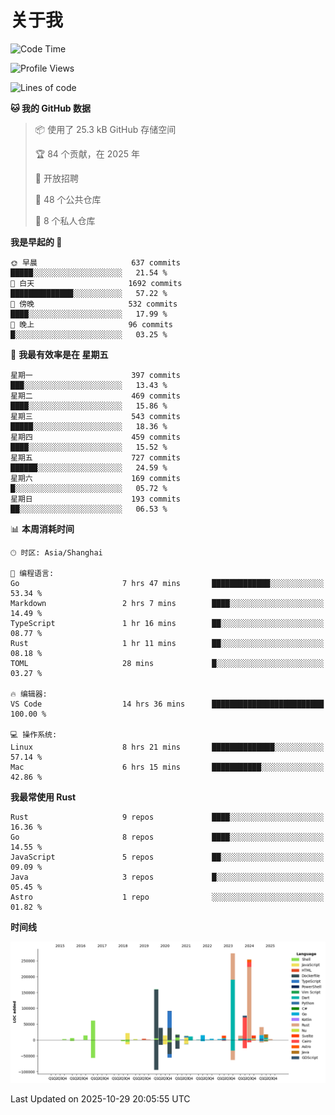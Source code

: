 # 关于我

<!--START_SECTION:waka-->
![Code Time](http://img.shields.io/badge/Code%20Time-4%2C174%20hrs%204%20mins-blue)

![Profile Views](http://img.shields.io/badge/%E4%B8%AA%E4%BA%BA%E8%B5%84%E6%96%99%E8%A7%82%E7%9C%8B%E6%AC%A1%E6%95%B0-2-blue)

![Lines of code](https://img.shields.io/badge/%E4%BB%8E%E3%80%8CHello%20World%E3%80%8D%E8%B5%B7%E6%88%91%E5%B7%B2%E7%BB%8F%E5%86%99%E4%BA%86-1.2%20million%20%E8%A1%8C%E4%BB%A3%E7%A0%81-blue)

**🐱 我的 GitHub 数据** 

> 📦  使用了 25.3 kB GitHub 存储空间 
 > 
> 🏆 84 个贡献，在 2025 年
 > 
> 💼 开放招聘
 > 
> 📜 48 个公共仓库 
 > 
> 🔑 8 个私人仓库 
 > 
**我是早起的 🐤** 

```text
🌞 早晨                     637 commits         █████░░░░░░░░░░░░░░░░░░░░   21.54 % 
🌆 白天                     1692 commits        ██████████████░░░░░░░░░░░   57.22 % 
🌃 傍晚                     532 commits         ████░░░░░░░░░░░░░░░░░░░░░   17.99 % 
🌙 晚上                     96 commits          █░░░░░░░░░░░░░░░░░░░░░░░░   03.25 % 
```
📅 **我最有效率是在 星期五** 

```text
星期一                      397 commits         ███░░░░░░░░░░░░░░░░░░░░░░   13.43 % 
星期二                      469 commits         ████░░░░░░░░░░░░░░░░░░░░░   15.86 % 
星期三                      543 commits         █████░░░░░░░░░░░░░░░░░░░░   18.36 % 
星期四                      459 commits         ████░░░░░░░░░░░░░░░░░░░░░   15.52 % 
星期五                      727 commits         ██████░░░░░░░░░░░░░░░░░░░   24.59 % 
星期六                      169 commits         █░░░░░░░░░░░░░░░░░░░░░░░░   05.72 % 
星期日                      193 commits         ██░░░░░░░░░░░░░░░░░░░░░░░   06.53 % 
```


📊 **本周消耗时间** 

```text
🕑︎ 时区: Asia/Shanghai

💬 编程语言: 
Go                       7 hrs 47 mins       █████████████░░░░░░░░░░░░   53.34 % 
Markdown                 2 hrs 7 mins        ████░░░░░░░░░░░░░░░░░░░░░   14.49 % 
TypeScript               1 hr 16 mins        ██░░░░░░░░░░░░░░░░░░░░░░░   08.77 % 
Rust                     1 hr 11 mins        ██░░░░░░░░░░░░░░░░░░░░░░░   08.18 % 
TOML                     28 mins             █░░░░░░░░░░░░░░░░░░░░░░░░   03.27 % 

🔥 编辑器: 
VS Code                  14 hrs 36 mins      █████████████████████████   100.00 % 

💻 操作系统: 
Linux                    8 hrs 21 mins       ██████████████░░░░░░░░░░░   57.14 % 
Mac                      6 hrs 15 mins       ███████████░░░░░░░░░░░░░░   42.86 % 
```

**我最常使用 Rust** 

```text
Rust                     9 repos             ████░░░░░░░░░░░░░░░░░░░░░   16.36 % 
Go                       8 repos             ████░░░░░░░░░░░░░░░░░░░░░   14.55 % 
JavaScript               5 repos             ██░░░░░░░░░░░░░░░░░░░░░░░   09.09 % 
Java                     3 repos             █░░░░░░░░░░░░░░░░░░░░░░░░   05.45 % 
Astro                    1 repo              ░░░░░░░░░░░░░░░░░░░░░░░░░   01.82 % 
```



**时间线**

![Lines of Code chart](https://raw.githubusercontent.com/catusax/catusax/master/assets/bar_graph.png)


 Last Updated on 2025-10-29 20:05:55 UTC
<!--END_SECTION:waka-->
